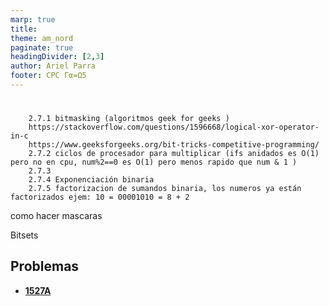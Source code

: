 ```yaml
---
marp: true
title: 
theme: am_nord
paginate: true
headingDivider: [2,3]
author: Ariel Parra
footer: CPC Γα=Ω5
---
```


<!-- _class: cover_e -->
<!-- _paginate: "" -->
<!-- _footer: ![](./img/GALLOS_black_rectangle_transparent.png) -->
<!-- _header: ![](./img/GALLO.png) -->

# <!-- fit -->

        2.7.1 bitmasking (algoritmos geek for geeks )
        https://stackoverflow.com/questions/1596668/logical-xor-operator-in-c 
        https://www.geeksforgeeks.org/bit-tricks-competitive-programming/
        2.7.2 ciclos de procesador para multiplicar (ifs anidados es O(1) pero no en cpu, num%2==0 es O(1) pero menos rapido que num & 1 )
        2.7.3 
        2.7.4 Exponenciación binaria
        2.7.5 factorizacion de sumandos binaria, los numeros ya están factorizados ejem: 10 = 00001010 = 8 + 2

como hacer mascaras

Bitsets

## Problemas

- [**1527A**](https://codeforces.com/contest/1527/problem/A )
